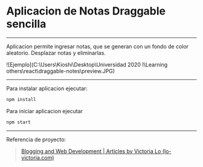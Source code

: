 # Aplicacion de Notas Draggable sencilla

<hr />

Aplicacion permite ingresar notas, que se generan con un fondo de color aleatorio. Desplazar notas y eliminarlas.

![Ejemplo](C:\Users\Kioshi\Desktop\Universidad 2020 I\Learning others\react\draggable-notes\preview.JPG)

<hr />

Para instalar aplicacion ejecutar:

```bash
npm install
```

Para iniciar aplicacion ejecutar

```bash
npm start
```

<hr />

Referencia de proyecto:

> [Blogging and Web Development | Articles by Victoria Lo (lo-victoria.com)](https://lo-victoria.com/)